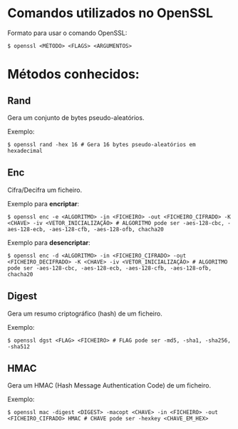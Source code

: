 # Comandos utilizados no OpenSSL

Formato para usar o comando OpenSSL:
```console
$ openssl <MÉTODO> <FLAGS> <ARGUMENTOS>
```

# Métodos conhecidos:

## Rand
Gera um conjunto de bytes pseudo-aleatórios.

Exemplo:
```console
$ openssl rand -hex 16 # Gera 16 bytes pseudo-aleatórios em hexadecimal
```

## Enc
Cifra/Decifra um ficheiro.

Exemplo para **encriptar**:
```console
$ openssl enc -e <ALGORITMO> -in <FICHEIRO> -out <FICHEIRO_CIFRADO> -K <CHAVE> -iv <VETOR_INICIALIZAÇÃO> # ALGORITMO pode ser -aes-128-cbc, -aes-128-ecb, -aes-128-cfb, -aes-128-ofb, chacha20
```

Exemplo para **desencriptar**:
```console
$ openssl enc -d <ALGORITMO> -in <FICHEIRO_CIFRADO> -out <FICHEIRO_DECIFRADO> -K <CHAVE> -iv <VETOR_INICIALIZAÇÃO> # ALGORITMO pode ser -aes-128-cbc, -aes-128-ecb, -aes-128-cfb, -aes-128-ofb, chacha20
```

## Digest
Gera um resumo criptográfico (hash) de um ficheiro.

Exemplo:
```console
$ openssl dgst <FLAG> <FICHEIRO> # FLAG pode ser -md5, -sha1, -sha256, -sha512
```

## HMAC
Gera um HMAC (Hash Message Authentication Code) de um ficheiro.

Exemplo:
```console
$ openssl mac -digest <DIGEST> -macopt <CHAVE> -in <FICHEIRO> -out <FICHEIRO_CIFRADO> HMAC # CHAVE pode ser -hexkey <CHAVE_EM_HEX>
```
